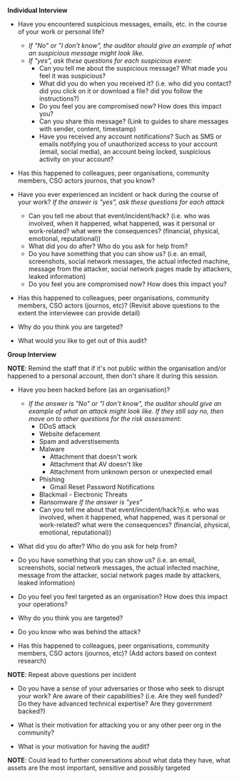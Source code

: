 **Individual Interview**

* Have you encountered suspicious messages, emails, etc. in the course of your work or personal life?
  * *If "No" or "I don't know", the auditor should give an example of what an suspicious message might look like.*
  * *If "yes", ask these questions for each suspicious event:*
    * Can you tell me about the suspicious message? What made you feel it was suspicious?
    * What did you do when you received it? (i.e. who did you contact? did you click on it or download a file? did you follow the instructions?)
    * Do you feel you are compromised now? How does this impact you?
    * Can you share this message? (Link to guides to share messages with sender, content, timestamp)
    * Have you received any account notifications? Such as SMS or emails notifying you of unauthorized access to your account (email, social media), an account being locked, suspicious activity on your account?

* Has this happened to colleagues, peer organisations, community members, CSO actors journos, that you know?

* Have you ever experienced an incident or hack during the course of your work?
  *If the answer is "yes", ask these questions for each attack*
    * Can you tell me about that event/incident/hack? (i.e. who was involved, when it happened, what happened, was it personal or work-related? what were the consequences? (financial, physical, emotional, reputational))
    * What did you do after? Who do you ask for help from?
    * Do you have something that you can show us? (i.e. an email, screenshots, social network messages, the actual infected machine, message from the attacker, social network pages made by attackers, leaked information)
    * Do you feel you are compromised now? How does this impact you?

* Has this happened to colleagues, peer organisations, community members, CSO actors (journos, etc)? (Revisit above questions to the extent the interviewee can provide detail)

* Why do you think you are targeted?

* What would you like to get out of this audit?

**Group Interview**

**NOTE**: Remind the staff that if it's not public within the organisation and/or happened to a personal account, then don't share it during this session.

* Have you been hacked before (as an organisation)?
  * *If the answer is "No" or "I don't know", the auditor should give an example of what an attack might look like. If they still say no, then move on to other questions for the risk assessment:*
    * DDoS attack
    * Website defacement
    * Spam and adverstisements
    * Malware
      * Attachment that doesn't work
      * Attachment that AV doesn't like
      * Attachment from unknown person or unexpected email
    * Phishing
      * Gmail Reset Password Notifications
    * Blackmail - Electronic Threats
    * Ransomware
  *If the answer is "yes"*
    * Can you tell me about that event/incident/hack?(i.e. who was involved, when it happened, what happened, was it personal or work-related? what were the consequences? (financial, physical, emotional, reputational))

* What did you do after? Who do you ask for help from?

* Do you have something that you can show us? (i.e. an email, screenshots, social network messages, the actual infected machine, message from the attacker, social network pages made by attackers, leaked information)

* Do you feel you feel targeted as an organisation? How does this impact your operations?

* Why do you think you are targeted?

* Do you know who was behind the attack?

* Has this happened to colleagues, peer organisations, community members, CSO actors (journos, etc)? (Add actors based on context research)

**NOTE**: Repeat above questions per incident

* Do you have a sense of your adversaries or those who seek to disrupt your work? Are aware of their capabilities? (i.e. Are they well funded? Do they have advanced technical expertise? Are they government backed?)

* What is their motivation for attacking you or any other peer org in the community?

* What is your motivation for having the audit?

**NOTE**: Could lead to further conversations about what data they have, what assets are the most important, sensitive and possibly targeted
